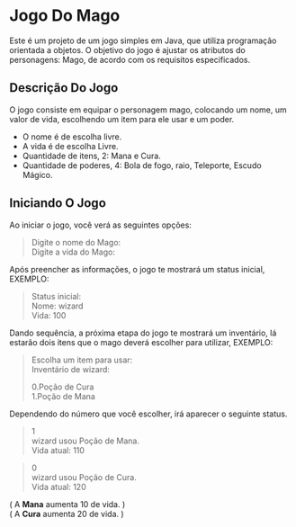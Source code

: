 # Jogo Do Mago
Este é um projeto de um jogo simples em Java, que utiliza programação orientada a objetos. O objetivo do jogo é ajustar os atributos do personagens: Mago, de acordo com os requisitos especificados.

## Descrição Do Jogo 
O jogo consiste em equipar o personagem mago, colocando um nome, um valor de vida, escolhendo um item para ele usar e um poder.  
- O nome é de escolha livre.  
- A vida é de escolha Livre.  
- Quantidade de itens, 2: Mana e Cura.  
- Quantidade de poderes, 4: Bola de fogo, raio, Teleporte, Escudo Mágico. 


## Iniciando O Jogo
Ao iniciar o jogo, você verá as seguintes opções:
>Digite o nome do Mago:  
>Digite a vida do Mago:

Após preencher as informações, o jogo te mostrará um status inicial, EXEMPLO:

>Status inicial:  
>Nome: wizard  
>Vida: 100

Dando sequência, a próxima etapa do jogo te mostrará um inventário, lá estarão dois itens que o mago deverá escolher para utilizar, EXEMPLO:
> Escolha um item para usar:  
> Inventário de wizard:
> 
>0.Poção de Cura  
>1.Poção de Mana

Dependendo do número que você escolher, irá aparecer o seguinte status.
>1  
>wizard usou Poção de Mana.  
>Vida atual: 110

>0  
>wizard usou Poção de Cura.  
>Vida atual: 120

( A **Mana** aumenta 10 de vida. )  
( A **Cura** aumenta 20 de vida. )
